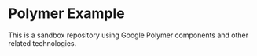 # Polymer Example

This is a sandbox repository using Google Polymer components and other related technologies.
